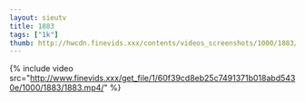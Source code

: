 ```yaml
--- 
layout: sieutv
title: 1883
tags: ["1k"]
thumb: http://hwcdn.finevids.xxx/contents/videos_screenshots/1000/1883/preview.mp4.jpg
---
```

{% include video src="http://www.finevids.xxx/get_file/1/60f39cd8eb25c7491371b018abd5430e/1000/1883/1883.mp4/" %} 
